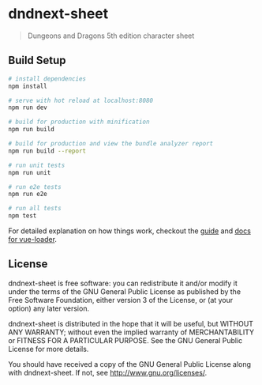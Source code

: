 # dndnext-sheet

> Dungeons and Dragons 5th edition character sheet

## Build Setup

``` bash
# install dependencies
npm install

# serve with hot reload at localhost:8080
npm run dev

# build for production with minification
npm run build

# build for production and view the bundle analyzer report
npm run build --report

# run unit tests
npm run unit

# run e2e tests
npm run e2e

# run all tests
npm test
```

For detailed explanation on how things work, checkout the [guide](http://vuejs-templates.github.io/webpack/) and [docs for vue-loader](http://vuejs.github.io/vue-loader).

## License

dndnext-sheet is free software: you can redistribute it and/or modify
it under the terms of the GNU General Public License as published by
the Free Software Foundation, either version 3 of the License, or
(at your option) any later version.
              
dndnext-sheet is distributed in the hope that it will be useful,
but WITHOUT ANY WARRANTY; without even the implied warranty of
MERCHANTABILITY or FITNESS FOR A PARTICULAR PURPOSE.  See the
GNU General Public License for more details.
              
You should have received a copy of the GNU General Public License
along with dndnext-sheet.  If not, see <http://www.gnu.org/licenses/>.
